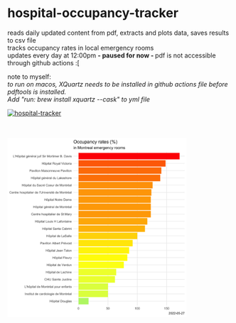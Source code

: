 # hospital-occupancy-tracker
reads daily updated content from pdf, extracts and plots data, saves results to csv file
<br>
tracks occupancy rates in local emergency rooms
<br>
updates every day at 12:00pm <b>- paused for now - </b> pdf is not accessible through github actions :[
<p>
note to myself:<br> 
  <i>to run on macos, XQuartz needs to be installed in github actions file before pdftools is installed. 
    <br>
    Add "run: brew install xquartz --cask" to yml file</i>

[![hospital-tracker](https://github.com/jlomako/hospital-occupancy-tracker/actions/workflows/main.yml/badge.svg)](https://github.com/jlomako/hospital-occupancy-tracker/actions/workflows/main.yml)




<br><br>
<img src = "img/today.png" width=80% />

